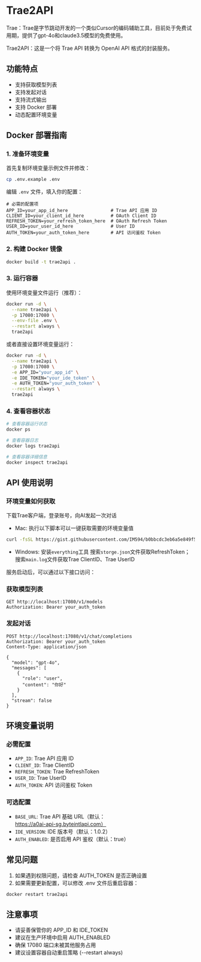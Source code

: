 # Trae2API

Trae：Trae是字节跳动开发的一个类似Cursor的编码辅助工具，目前处于免费试用期，提供了gpt-4o和claude3.5模型的免费使用。

Trae2API：这是一个将 Trae API 转换为 OpenAI API 格式的封装服务。

## 功能特点

- 支持获取模型列表
- 支持发起对话
- 支持流式输出
- 支持 Docker 部署
- 动态配置环境变量

## Docker 部署指南

### 1. 准备环境变量
首先复制环境变量示例文件并修改：
```bash
cp .env.example .env
```

编辑 `.env` 文件，填入你的配置：
```env
# 必需的配置项
APP_ID=your_app_id_here                # Trae API 应用 ID
CLIENT_ID=your_client_id_here          # OAuth Client ID
REFRESH_TOKEN=your_refresh_token_here  # OAuth Refresh Token
USER_ID=your_user_id_here              # User ID
AUTH_TOKEN=your_auth_token_here        # API 访问鉴权 Token
```

### 2. 构建 Docker 镜像
```bash
docker build -t trae2api .
```

### 3. 运行容器
使用环境变量文件运行（推荐）：
```bash
docker run -d \
  --name trae2api \
  -p 17080:17080 \
  --env-file .env \
  --restart always \
  trae2api
```

或者直接设置环境变量运行：
```bash
docker run -d \
  --name trae2api \
  -p 17080:17080 \
  -e APP_ID="your_app_id" \
  -e IDE_TOKEN="your_ide_token" \
  -e AUTH_TOKEN="your_auth_token" \
  --restart always \
  trae2api
```

### 4. 查看容器状态
```bash
# 查看容器运行状态
docker ps

# 查看容器日志
docker logs trae2api

# 查看容器详细信息
docker inspect trae2api
```

## API 使用说明


### 环境变量如何获取

下载Trae客户端，登录账号，向AI发起一次对话


* Mac:
执行以下脚本可以一键获取需要的环境变量值
```bash
curl -fsSL https://gist.githubusercontent.com/IM594/b0bbcdc3eb6a5e849f5e306246781a48/raw/get_trae_tokens.sh | bash
```
* Windows:
安装`everything`工具
搜索`storge.json`文件获取RefreshToken；
搜索`main.log`文件获取Trae ClientID、Trae UserID

服务启动后，可以通过以下接口访问：

### 获取模型列表
```http
GET http://localhost:17080/v1/models
Authorization: Bearer your_auth_token
```

### 发起对话
```http
POST http://localhost:17080/v1/chat/completions
Authorization: Bearer your_auth_token
Content-Type: application/json

{
  "model": "gpt-4o",
  "messages": [
    {
      "role": "user",
      "content": "你好"
    }
  ],
  "stream": false
}
```

## 环境变量说明

### 必需配置
- `APP_ID`: Trae API 应用 ID
- `CLIENT_ID`: Trae ClientID
- `REFRESH_TOKEN`: Trae RefreshToken
- `USER_ID`: Trae UserID
- `AUTH_TOKEN`: API 访问鉴权 Token

### 可选配置
- `BASE_URL`: Trae API 基础 URL（默认：https://a0ai-api-sg.byteintlapi.com）
- `IDE_VERSION`: IDE 版本号（默认：1.0.2）
- `AUTH_ENABLED`: 是否启用 API 鉴权（默认：true）

## 常见问题

1. 如果遇到权限问题，请检查 AUTH_TOKEN 是否正确设置
2. 如果需要更新配置，可以修改 .env 文件后重启容器：
```bash
docker restart trae2api
```

## 注意事项

- 请妥善保管你的 APP_ID 和 IDE_TOKEN
- 建议在生产环境中启用 AUTH_ENABLED
- 确保 17080 端口未被其他服务占用
- 建议设置容器自动重启策略 (--restart always)
